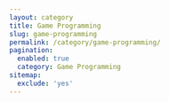 ```yaml
---
layout: category
title: Game Programming
slug: game-programming
permalink: /category/game-programming/
pagination:
  enabled: true
  category: Game Programming
sitemap:
  exclude: 'yes'
---
```

